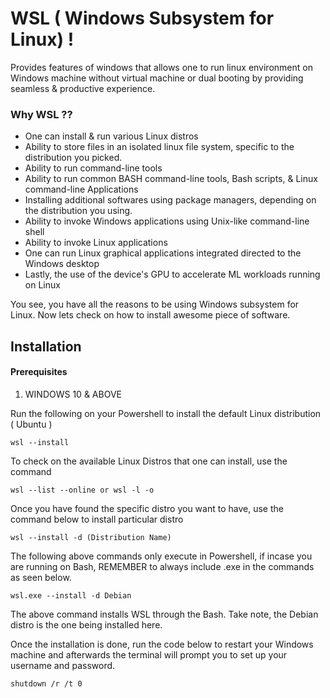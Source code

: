 # WSL ( Windows Subsystem for Linux) !

Provides features of windows that allows one to run linux environment on Windows machine without virtual machine or dual booting by providing seamless & productive experience.

### Why WSL ??
* One can install  & run various Linux distros
* Ability to store files in an isolated linux file system, specific to the distribution you picked.
* Ability to run command-line tools
* Ability to run common BASH command-line tools, Bash scripts, & Linux command-line Applications
* Installing additional softwares using package managers, depending on the distribution you using.
* Ability to invoke Windows applications using Unix-like command-line shell
* Ability to invoke Linux applications
* One can run Linux graphical applications integrated directed to the Windows desktop
* Lastly, the use of the device's GPU to accelerate ML workloads running on Linux

You see, you have all the reasons to be using Windows subsystem for Linux. Now lets  check on how to install awesome piece of software.

## Installation
#### Prerequisites
1. WINDOWS 10 & ABOVE

Run the following on your Powershell to install the default Linux distribution ( Ubuntu )

    wsl --install 

To check on the available Linux Distros that one can install, use the command

    wsl --list --online or wsl -l -o

Once you have found the specific distro you want to have, use the command below to install particular distro

    wsl --install -d (Distribution Name)

The following above commands only execute in Powershell, if incase you are running on Bash, REMEMBER to always include .exe in the commands as seen below.

    wsl.exe --install -d Debian

The above command installs WSL through the Bash. Take note, the Debian distro is the one being installed here.

Once the installation is done, run the code below to restart your Windows machine and afterwards the terminal will prompt you to set up your username and password.

    shutdown /r /t 0

